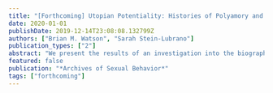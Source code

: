 ```yaml
---
title: "[Forthcoming] Utopian Potentiality: Histories of Polyamory and Non-Monogamy"
date: 2020-01-01
publishDate: 2019-12-14T23:08:08.132799Z
authors: ["Brian M. Watson", "Sarah Stein-Lubrano"]
publication_types: ["2"]
abstract: "We present the results of an investigation into the biographies, letters and archives of approximately 50 well-known figures in Western intellectual and artistic history in the post-Enlightenment era. In this article, biographies and partners of Virginia Woolf, Max Weber, Edna St. Vin-cent Millay, William Moulton Marston, Erwin Schrodinger, and Victor Hugo are mentioned. While some of these non-monogamous relationships are well-known, much of the evidence of their existence has been ignored, misrecognized, or intentionally obscured. The results of this survey demonstrate that contemporary patterns of non-monogamies are deeply rooted in historical precedence."
featured: false
publication: "*Archives of Sexual Behavior*"
tags: ["forthcoming"]
---
```


